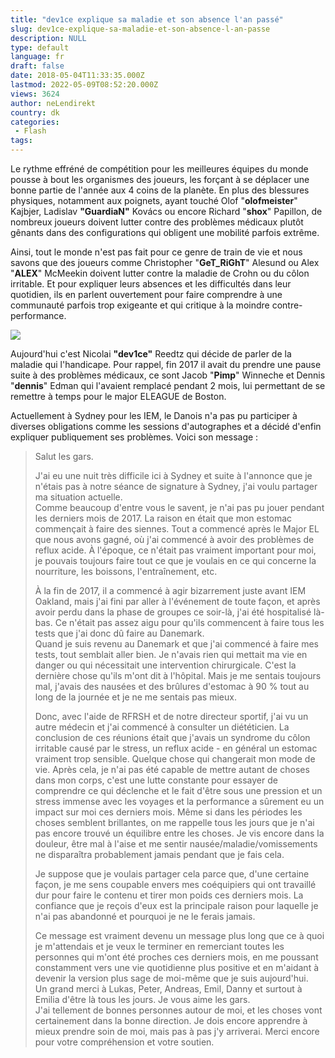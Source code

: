 ```yaml
---
title: "dev1ce explique sa maladie et son absence l'an passé"
slug: dev1ce-explique-sa-maladie-et-son-absence-l-an-passe
description: NULL
type: default
language: fr
draft: false
date: 2018-05-04T11:33:35.000Z
lastmod: 2022-05-09T08:52:20.000Z
views: 3624
author: neLendirekt
country: dk
categories:
 - Flash
tags:
---
```

Le rythme effréné de compétition pour les meilleures équipes du monde pousse à bout les organismes des joueurs, les forçant à se déplacer une bonne partie de l'année aux 4 coins de la planète. En plus des blessures physiques, notamment aux poignets, ayant touché Olof "**olofmeister**" Kajbjer, Ladislav **"GuardiaN"** Kovács ou encore Richard "**shox**" Papillon, de nombreux joueurs doivent lutter contre des problèmes médicaux plutôt gênants dans des configurations qui obligent une mobilité parfois extrême. 

Ainsi, tout le monde n'est pas fait pour ce genre de train de vie et nous savons que des joueurs comme Christopher "**GeT\_RiGhT**" Alesund ou Alex "**ALEX**" McMeekin doivent lutter contre la maladie de Crohn ou du côlon irritable. Et pour expliquer leurs absences et les difficultés dans leur quotidien, ils en parlent ouvertement pour faire comprendre à une communauté parfois trop exigeante et qui critique à la moindre contre-performance. 

![](https://flickshot-ue.s3.eu-west-2.amazonaws.com/flickshot/article/5aec3d709c062/images/GGtfgUiFHRKZE98iyGUYRTi0TVFx5OWyKPXbfmpG.jpeg)

Aujourd'hui c'est Nicolai **"dev1ce"** Reedtz qui décide de parler de la maladie qui l'handicape. Pour rappel, fin 2017 il avait du prendre une pause suite à des problèmes médicaux, ce sont Jacob "**Pimp**" Winneche et Dennis "**dennis**" Edman qui l'avaient remplacé pendant 2 mois, lui permettant de se remettre à temps pour le major ELEAGUE de Boston. 

Actuellement à Sydney pour les IEM, le Danois n'a pas pu participer à diverses obligations comme les sessions d'autographes et a décidé d'enfin expliquer publiquement ses problèmes. Voici son message :

> Salut les gars.  
>  
> J'ai eu une nuit très difficile ici à Sydney et suite à l'annonce que je n'étais pas à notre séance de signature à Sydney, j'ai voulu partager ma situation actuelle.  
> Comme beaucoup d'entre vous le savent, je n'ai pas pu jouer pendant les derniers mois de 2017\. La raison en était que mon estomac commençait à faire des siennes. Tout a commencé après le Major EL que nous avons gagné, où j'ai commencé à avoir des problèmes de reflux acide. À l'époque, ce n'était pas vraiment important pour moi, je pouvais toujours faire tout ce que je voulais en ce qui concerne la nourriture, les boissons, l'entraînement, etc.
> 
> À la fin de 2017, il a commencé à agir bizarrement juste avant IEM Oakland, mais j'ai fini par aller à l'événement de toute façon, et après avoir perdu dans la phase de groupes ce soir-là, j'ai été hospitalisé là-bas. Ce n'était pas assez aigu pour qu'ils commencent à faire tous les tests que j'ai donc dû faire au Danemark.  
> Quand je suis revenu au Danemark et que j'ai commencé à faire mes tests, tout semblait aller bien. Je n'avais rien qui mettait ma vie en danger ou qui nécessitait une intervention chirurgicale. C'est la dernière chose qu'ils m'ont dit à l'hôpital. Mais je me sentais toujours mal, j'avais des nausées et des brûlures d'estomac à 90 % tout au long de la journée et je ne me sentais pas mieux.
> 
> Donc, avec l'aide de RFRSH et de notre directeur sportif, j'ai vu un autre médecin et j'ai commencé à consulter un diététicien. La conclusion de ces réunions était que j'avais un syndrome du côlon irritable causé par le stress, un reflux acide - en général un estomac vraiment trop sensible. Quelque chose qui changerait mon mode de vie. Après cela, je n'ai pas été capable de mettre autant de choses dans mon corps, c'est une lutte constante pour essayer de comprendre ce qui déclenche et le fait d'être sous une pression et un stress immense avec les voyages et la performance a sûrement eu un impact sur moi ces derniers mois. Même si dans les périodes les choses semblent brillantes, on me rappelle tous les jours que je n'ai pas encore trouvé un équilibre entre les choses. Je vis encore dans la douleur, être mal à l'aise et me sentir nausée/maladie/vomissements ne disparaîtra probablement jamais pendant que je fais cela.
> 
> Je suppose que je voulais partager cela parce que, d'une certaine façon, je me sens coupable envers mes coéquipiers qui ont travaillé dur pour faire le contenu et tirer mon poids ces derniers mois. La confiance que je reçois d'eux est la principale raison pour laquelle je n'ai pas abandonné et pourquoi je ne le ferais jamais.  
>  
> Ce message est vraiment devenu un message plus long que ce à quoi je m'attendais et je veux le terminer en remerciant toutes les personnes qui m'ont été proches ces derniers mois, en me poussant constamment vers une vie quotidienne plus positive et en m'aidant à devenir la version plus sage de moi-même que je suis aujourd'hui.  
> Un grand merci à Lukas, Peter, Andreas, Emil, Danny et surtout à Emilia d'être là tous les jours. Je vous aime les gars.  
> J'ai tellement de bonnes personnes autour de moi, et les choses vont certainement dans la bonne direction. Je dois encore apprendre à mieux prendre soin de moi, mais pas à pas j'y arriverai. Merci encore pour votre compréhension et votre soutien.

